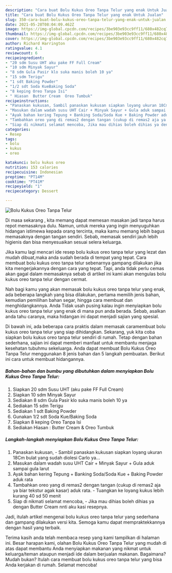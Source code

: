 ```yaml
---
description: "Cara buat Bolu Kukus Oreo Tanpa Telur yang enak Untuk Jualan"
title: "Cara buat Bolu Kukus Oreo Tanpa Telur yang enak Untuk Jualan"
slug: 350-cara-buat-bolu-kukus-oreo-tanpa-telur-yang-enak-untuk-jualan
date: 2021-05-28T08:04:09.462Z
image: https://img-global.cpcdn.com/recipes/3be903e93cc9ff11/680x482cq70/bolu-kukus-oreo-tanpa-telur-foto-resep-utama.jpg
thumbnail: https://img-global.cpcdn.com/recipes/3be903e93cc9ff11/680x482cq70/bolu-kukus-oreo-tanpa-telur-foto-resep-utama.jpg
cover: https://img-global.cpcdn.com/recipes/3be903e93cc9ff11/680x482cq70/bolu-kukus-oreo-tanpa-telur-foto-resep-utama.jpg
author: Richard Harrington
ratingvalue: 4.1
reviewcount: 6
recipeingredient:
- "20 sdm Susu UHT aku pake FF Full Cream"
- "10 sdm Minyak Sayur"
- "8 sdm Gula Pasir klo suka manis boleh 10 ya"
- "15 sdm Terigu"
- "1 sdt Baking Powder"
- "1/2 sdt Soda KueBaking Soda"
- "8 keping Oreo Tanpa Isi"
- " Hiasan  Butter Cream  Oreo Tumbuk"
recipeinstructions:
- "Panaskan kukusan, Sambil panaskan kukusan siapkan loyang ukuran 18Cm bulat yang sudah diolesi Carlo ya..."
- "Masukan dalam wadah susu UHT Cair + Minyak Sayur + Gula aduk sampai gula larut"
- "Ayak bahan kering Tepung + Banking Soda/Soda Kue + Baking Powder aduk rata"
- "Tambahkan oreo yang di remas2 dengan tangan (cukup di remas2 aja ya biar tekstur agak kasar) aduk rata.  Tuangkan ke loyang kukus lebih kurang 40 sd 50 menit"
- "Siap di nikmati selamat mencoba, Jika mau dihias boleh dihias ya dengan Butter Cream nnti aku kasi resepnya."
categories:
- Resep
tags:
- bolu
- kukus
- oreo

katakunci: bolu kukus oreo 
nutrition: 153 calories
recipecuisine: Indonesian
preptime: "PT14M"
cooktime: "PT41M"
recipeyield: "1"
recipecategory: Dessert

---
```



![Bolu Kukus Oreo Tanpa Telur](https://img-global.cpcdn.com/recipes/3be903e93cc9ff11/680x482cq70/bolu-kukus-oreo-tanpa-telur-foto-resep-utama.jpg)

Di masa  sekarang , kita memang dapat memesan masakan jadi tanpa harus repot memasaknya dulu. Namun, untuk mereka yang ingin menyuguhkan hidangan istimewa kepada orang tercinta, maka kamu memang lebih bagus memasaknya dengan tangan sendiri. Sebab, memasak sendiri jauh lebih higienis dan bisa menyesuaikan sesuai selera keluarga.

Jika kamu lagi mencari ide resep bolu kukus oreo tanpa telur yang lezat dan mudah dibuat,maka anda sudah berada di tempat yang tepat. Cara membuat bolu kukus oreo tanpa telur  sebenarnya gampang dilakukan jika kita mengerjakannya dengan cara yang tepat. Tapi, anda tidak perlu cemas akan gagal dalam memasaknya 
sebab di artikel ini kami akan mengulas bolu kukus oreo tanpa telur dengan cermat.  



Nah bagi kamu yang akan memasak bolu kukus oreo tanpa telur yang enak, ada beberapa langkah yang bisa dilakukan, pertama memilih jenis bahan, kemudian pemilihan bahan segar, hingga cara membuat dan menghidangkannya. Anda Tidak usah pusing kalau ingin menyiapkan bolu kukus oreo tanpa telur yang enak di mana pun anda berada. Sebab, asalkan anda  tahu caranya, maka hidangan ini dapat menjadi sajian yang spesial.

Di bawah ini, ada beberapa cara praktis  dalam memasak caramembuat bolu kukus oreo tanpa telur yang siap dihidangkan. Sekarang, yuk kita coba siapkan bolu kukus oreo tanpa telur sendiri di rumah. Tetap dengan bahan sederhana, sajian ini dapat memberi manfaat untuk membantu menjaga kesehatan tubuhmu sekeluarga. Anda dapat membuat Bolu Kukus Oreo Tanpa Telur menggunakan 8 jenis bahan dan 5 langkah pembuatan. Berikut ini cara untuk membuat hidangannya.

<!--inarticleads1-->

##### Bahan-bahan dan bumbu yang dibutuhkan dalam menyiapkan Bolu Kukus Oreo Tanpa Telur:

1. Siapkan 20 sdm Susu UHT (aku pake FF Full Cream)
1. Siapkan 10 sdm Minyak Sayur
1. Sediakan 8 sdm Gula Pasir klo suka manis boleh 10 ya
1. Sediakan 15 sdm Terigu
1. Sediakan 1 sdt Baking Powder
1. Gunakan 1/2 sdt Soda Kue/Baking Soda
1. Siapkan 8 keping Oreo Tanpa Isi
1. Sediakan  Hiasan : Butter Cream &amp; Oreo Tumbuk




<!--inarticleads2-->

##### Langkah-langkah menyiapkan Bolu Kukus Oreo Tanpa Telur:

1. Panaskan kukusan, - Sambil panaskan kukusan siapkan loyang ukuran 18Cm bulat yang sudah diolesi Carlo ya...
1. Masukan dalam wadah susu UHT Cair + Minyak Sayur + Gula aduk sampai gula larut
1. Ayak bahan kering Tepung + Banking Soda/Soda Kue + Baking Powder aduk rata
1. Tambahkan oreo yang di remas2 dengan tangan (cukup di remas2 aja ya biar tekstur agak kasar) aduk rata.  - Tuangkan ke loyang kukus lebih kurang 40 sd 50 menit
1. Siap di nikmati selamat mencoba, - Jika mau dihias boleh dihias ya dengan Butter Cream nnti aku kasi resepnya.




Jadi, itulah artikel mengenai  bolu kukus oreo tanpa telur  yang sederhana dan gampang dilakukan versi kita. Semoga kamu dapat mempraktekkannya dengan hasil yang terbaik. 

Terima kasih anda telah membaca resep yang kami tampilkan di halaman ini. Besar harapan kami, olahan  Bolu Kukus Oreo Tanpa Telur yang mudah di atas dapat membantu Anda menyiapkan makanan yang nikmat untuk keluarga/teman ataupun menjadi ide dalam berjualan makanan. Bagaimana? Mudah bukan? Itulah cara membuat bolu kukus oreo tanpa telur yang bisa Anda kerjakan di rumah. Selamat mencoba!

